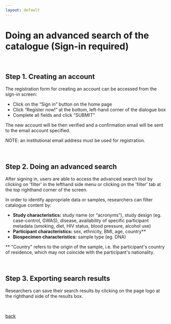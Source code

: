 ```yaml
---
layout: default
---
```



# Doing an advanced search of the catalogue (Sign-in required)

</br>

## Step 1. Creating an account

The registration form for creating an account can be accessed from the sign-in screen:
* Click on the “Sign in” button on the home page
* Click “Register now!” at the bottom, left-hand corner of the dialogue box
* Complete all fields and click “SUBMIT”

The new account will be then verified and a confirmation email will be sent to the email account
specified.

NOTE: an institutional email address must be used for registration.

</br>

## Step 2. Doing an advanced search

After signing in, users are able to access the advanced search tool by clicking on 'filter' in the lefthand side menu or clicking on the 'filter' tab at the top righthand corner of the screen.

In order to identify appropriate data or samples, researchers can filter catalogue content by:
* **Study characteristics:** study name (or “acronyms”), study design (eg. case-control, GWAS),
disease, availability of specific participant metadata (smoking, diet, HIV status, blood pressure,
alcohol use)
* **Participant characteristics:** sex, ethnicity, BMI, age, country**
* **Biospecimen characteristics:** sample type (eg. DNA)

** "Country" refers to the origin of the sample, i.e. the participant's country of residence, which may not
coincide with the participant's nationality.

</br>

## Step 3. Exporting search results

Researchers can save their search results by clicking on the page logo at the righthand side of the results box.

</br>

[back](./)

